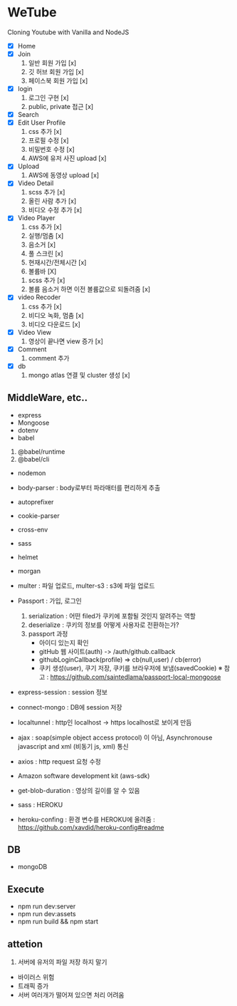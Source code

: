 # WeTube

Cloning Youtube with Vanilla and NodeJS

- [x] Home
- [x] Join
  1. 일반 회원 가입 [x]
  2. 깃 허브 회원 가입 [x]
  3. 페이스북 회원 가입 [x]
- [x] login
  1. 로그인 구현 [x]
  2. public, private 접근 [x]
- [x] Search
- [x] Edit User Profile
  1. css 추가 [x]
  2. 프로필 수정 [x]
  3. 비밀번호 수정 [x]
  4. AWS에 유저 사진 upload [x]
- [x] Upload
  1. AWS에 동영상 upload [x]
- [x] Video Detail
  1. scss 추가 [x]
  2. 올린 사람 추가 [x]
  3. 비디오 수정 추가 [x]
- [x] Video Player
  1. css 추가 [x]
  2. 실행/멈춤 [x]
  3. 음소거 [x]
  4. 풀 스크린 [x]
  5. 현재시간/전체시간 [x]
  6. 볼륨바 [X]
  1) scss 추가 [x] <br/>
  2) 볼륨 음소거 하면 이전 볼륨값으로 되돌려줌 [x] <br/>
- [x] video Recoder
  1. css 추가 [x]
  2. 비디오 녹화, 멈춤 [x]
  3. 비디오 다운로드 [x]
- [x] Video View
  1. 영상이 끝나면 view 증가 [x]
- [x] Comment
  1. comment 추가
- [x] db
  1. mongo atlas 연결 및 cluster 생성 [x]

## MiddleWare, etc..

- express
- Mongoose
- dotenv
- babel

1.  @babel/runtime
2.  @babel/cli

- nodemon
- body-parser : body로부터 파라매터를 편리하게 추출
- autoprefixer
- cookie-parser
- cross-env
- sass
- helmet
- morgan
- multer : 파일 업로드, multer-s3 : s3에 파일 업로드
- Passport : 가입, 로그인

  1. serialization : 어떤 filed가 쿠키에 포함될 것인지 알려주는 역할
  2. deserialize : 쿠키의 정보를 어떻게 사용자로 전환하는가?
  3. passport 과정
     - 아이디 있는지 확인
     - gitHub 웹 사이트(auth) -> /auth/github.callback
     - githubLoginCallback(profile) => cb(null,user) / cb(error)
     - 쿠키 생성(user), 쿠기 저장, 쿠키를 브라우저에 보냄(savedCookie)
       ※ 참고 : https://github.com/saintedlama/passport-local-mongoose <br/>

- express-session : session 정보
- connect-mongo : DB에 session 저장
- localtunnel : http인 localhost -> https localhost로 보이게 만듬
- ajax : soap(simple object access protocol) 이 아님, Asynchronouse javascript and xml (비동기 js, xml) 통신
- axios : http request 요청 수정
- Amazon software development kit (aws-sdk)
- get-blob-duration : 영상의 길이를 알 수 있음
- sass : HEROKU
- heroku-confing : 환경 변수를 HEROKU에 올려줌
  : https://github.com/xavdid/heroku-config#readme

## DB

- mongoDB

## Execute

- npm run dev:server
- npm run dev:assets
- npm run build && npm start

## attetion

1. 서버에 유저의 파일 저장 하지 말기

- 바이러스 위험
- 트래픽 증가
- 서버 여러개가 떨어져 있으면 처리 어려움
